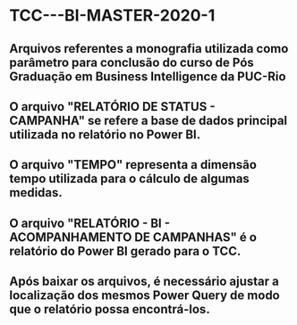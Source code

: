 # TCC---BI-MASTER-2020-1
## Arquivos referentes a monografia utilizada como parâmetro para conclusão do curso de Pós Graduação em Business Intelligence da PUC-Rio
## O arquivo "RELATÓRIO DE STATUS - CAMPANHA" se refere a base de dados principal utilizada no relatório no Power BI.
## O arquivo "TEMPO" representa a dimensão tempo utilizada para o cálculo de algumas medidas.
## O arquivo "RELATÓRIO - BI - ACOMPANHAMENTO DE CAMPANHAS" é o relatório do Power BI gerado para o TCC.
## Após baixar os arquivos, é necessário ajustar a localização dos mesmos Power Query de modo que o relatório possa encontrá-los.

